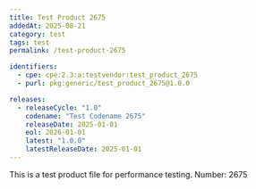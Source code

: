 ```yaml
---
title: Test Product 2675
addedAt: 2025-08-21
category: test
tags: test
permalink: /test-product-2675

identifiers:
  - cpe: cpe:2.3:a:testvendor:test_product_2675
  - purl: pkg:generic/test_product_2675@1.0.0

releases:
  - releaseCycle: "1.0"
    codename: "Test Codename 2675"
    releaseDate: 2025-01-01
    eol: 2026-01-01
    latest: "1.0.0"
    latestReleaseDate: 2025-01-01
---
```


This is a test product file for performance testing. Number: 2675
